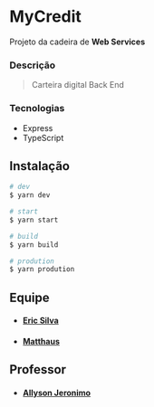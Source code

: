# MyCredit
Projeto da cadeira de **Web Services**

### Descrição

> Carteira digital
> Back End

### Tecnologias 

* Express
* TypeScript

## Instalação

``` bash
# dev
$ yarn dev
````  
````bash
# start
$ yarn start
````  
````bash
# build
$ yarn build
````

```` bash
# prodution
$ yarn prodution
````

## Equipe

* #### [Eric Silva](https://github.com/eric218110/)
* #### [Matthaus](https://github.com/Matthausstefhen)

## Professor

* #### [Allyson Jeronimo](https://github.com/allysonjeronimo)
